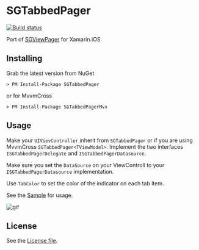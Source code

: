 # SGTabbedPager

[![Build status](https://ci.appveyor.com/api/projects/status/6thrax3emk41gab4?svg=true)](https://ci.appveyor.com/project/Cheesebaron/sgtabbedpager)

Port of [SGViewPager][4] for Xamarin.iOS

## Installing
Grab the latest version from NuGet

    > PM Install-Package SGTabbedPager

or for MvvmCross

    > PM Install-Package SGTabbedPagerMvx
    
## Usage
Make your `UIVievController` inherit from `SGTabbedPager` or if you are using MvvmCross `SGTabbedPager<TViewModel>`. Implement the two interfaces `ISGTabbedPagerDelegate` and `ISGTabbedPagerDatasource`.

Make sure you set the `DataSource` on your ViewControll to your `ISGTabbedPagerDatasource` implementation.

Use `TabColor` to set the color of the indicator on each tab item.

See the [Sample][2] for usage.

![gif][1]

## License
See the [License file][3].


[1]: http://zippy.gfycat.com/UnderstatedCheerfulAsiandamselfly.gif
[2]: https://github.com/Cheesebaron/SGTabbedPager/tree/master/Samples/Sample
[3]: https://github.com/Cheesebaron/SGTabbedPager/blob/master/LICENSE
[4]: https://github.com/graetzer/SGViewPager
